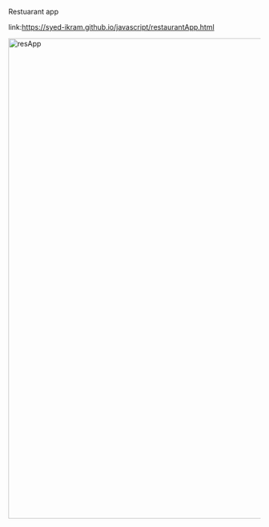 Restuarant app

link:https://syed-ikram.github.io/javascript/restaurantApp.html

<img width="958" alt="resApp" src="https://user-images.githubusercontent.com/88451628/164324491-801250e7-e4b1-45c3-8210-2d39d32944ac.png">
